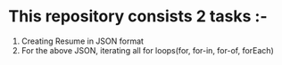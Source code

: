 # This repository consists 2 tasks :-
1. Creating Resume in JSON format
2. For the above JSON, iterating all for loops(for, for-in, for-of, forEach)
